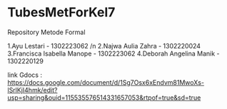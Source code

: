 # TubesMetForKel7
Repository Metode Formal

1.Ayu Lestari - 1302223062 /n
2.Najwa Aulia Zahra - 1302220024
3.Francisca Isabella Manope - 1302223062
4.Deborah Angelina Manik - 1302220129

link Gdocs :
https://docs.google.com/document/d/1Sg7Osx6xEndvm81MwoXs-lSrlKjI4hmk/edit?usp=sharing&ouid=115535576514331657053&rtpof=true&sd=true
